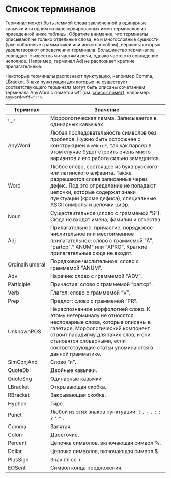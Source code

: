 # Список терминалов

Терминал может быть леммой слова заключенной в одинарные кавычки или одним из зарезервированных имен терминалов из приведенной ниже таблицы. Обратите внимание, что терминалы описывают не только отдельные слова, но и многословные сущности (уже собранные грамматикой или иным способом), вершины которых удовлетворяют определению терминала. Большинство терминалов совпадает с известными частями речи, однако часто это совпадение неполное. Например, терминал Adj не распознает краткие прилагательные.

Некоторые терминалы распознают пунктуацию, например Comma, LBracket. Знаки пунктуации для которых не существует соответствующего терминала могут быть описаны сочетанием терминала AnyWord с пометой wff (см. [список помет](all-labels-list.md)), например: `Anyword<wff="!">;`

Терминал | **Значение**
----- | -----
'...' | Морфологическая лемма. Записывается в одинарных кавычках
AnyWord | Любая последовательность символов без пробелов. Нужно быть острожнее с конструкцией `AnyWord*`, так как парсер в этом случае будет строить очень много вариантов и его работа сильно замедлится.
Word | Любое слово, состоящее из букв русского или латинского алфавита. Также разрешаются слова записанные через дефис. Под это определение не попадают цепочки, которые содержат знаки пунктуации (кроме дефиса), специальные ASCII символы и цепочки цифр.
Noun | Существительное (слово с граммемой <q>S</q>). Сюда не входят имена, фамилии и отчества.
Adj | Прилагательное, причастие, порядковое числительное или местоименное прилагательное: слово с граммемой <q>A</q>, <q>partcp</q>,<q> ANUM</q> или <q>APRO</q>. Краткие прилагательные сюда не входят.
OrdinalNumeral | Порядковое числительное: слово с граммемой <q>ANUM</q>.
Adv | Наречие: слово с граммемой <q>ADV</q>.
Participle | Причастие: слово с граммемой <q>partcp</q>.
Verb | Глагол: слово с граммемой <q>V</q>.
Prep | Предлог: слово с граммемой <q>PR</q>.
UnknownPOS | Нераспознанное морфологией слово. К этому нетерминалу не относятся несловарные слова, которые описаны в газетире. Морфологический компонент строит парадигму для таких слов, и они становятся словарными, если соответствующие статьи упоминаются в данной грамматике.
SimConjAnd | Слово <q>и</q>.
QuoteDbl | Двойные кавычки.
QuoteSng | Одинарные кавычки.
LBracket | Открывающая скобка.
RBracket | Закрывающая скобка.
Hyphen | Тире.
Punct | Любой из этих знаков пунктуации: `!` `,` `-` `.` `:` `;` `?` `'` `"` .
Comma | Запятая.
Colon | Двоеточие.
Percent | Цепочка символов, включающая символ %.
Dollar | Цепочка символов, включающая символ $.
PlusSign | Знак плюс +.
EOSent | Символ конца предложения.


